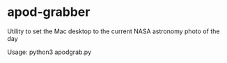 # apod-grabber
Utility to set the Mac desktop to the current NASA astronomy photo of the day

Usage:
python3 apodgrab.py